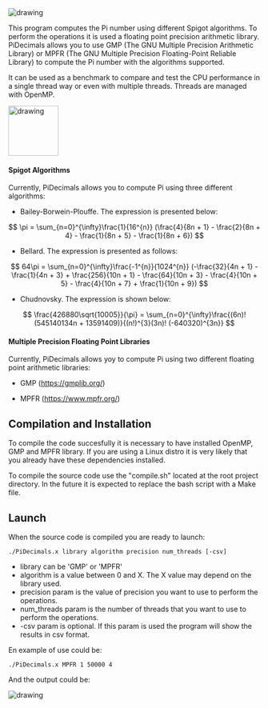 <img src="https://user-images.githubusercontent.com/60443339/195345025-2f54a691-7918-4a3a-89de-2d488625f4b1.png" alt="drawing"/>

This program computes the Pi number using different Spigot algorithms. 
To perform the operations it is used a floating point precision arithmetic library. PiDecimals allows you to use GMP (The GNU Multiple Precision Arithmetic Library) or MPFR (The GNU Multiple Precision Floating-Point Reliable Library) to compute the Pi number with the algorithms supported.

It can be used as a benchmark to compare and test the CPU performance in a single thread way or even with multiple threads. Threads are managed with OpenMP.

<img src="https://user-images.githubusercontent.com/60443339/195342306-1eb14b7d-ce25-41a8-87b5-545011edf172.png" alt="drawing" height="100"/>

#### Spigot Algorithms

Currently, PiDecimals allows you to compute Pi using three different algorithms:

* Bailey-Borwein-Plouffe. The expression is presented below:

$$ \pi = \sum_{n=0}^{\infty}\frac{1}{16^{n}} (\frac{4}{8n + 1} - \frac{2}{8n + 4} - \frac{1}{8n + 5} - \frac{1}{8n + 6}) $$

* Bellard. The expression is presented as follows:

$$ 64\pi = \sum_{n=0}^{\infty}\frac{-1^{n}}{1024^{n}} (-\frac{32}{4n + 1} - \frac{1}{4n + 3} + \frac{256}{10n + 1} - \frac{64}{10n + 3} - \frac{4}{10n + 5} - \frac{4}{10n + 7} + \frac{1}{10n + 9}) $$

* Chudnovsky. The expression is shown below:

$$ \frac{426880\sqrt{10005}}{\pi} = \sum_{n=0}^{\infty}\frac{(6n)! (545140134n + 13591409)}{(n!)^{3}(3n)! (-640320)^{3n}} $$

#### Multiple Precision Floating Point Libraries

Currently, PiDecimals allows yoy to compute Pi using two different floating point arithmetic libraries: 

* GMP (https://gmplib.org/)

* MPFR (https://www.mpfr.org/)

## Compilation and Installation

To compile the code succesfully it is necessary to have installed OpenMP, GMP and MPFR library. 
If you are using a Linux distro it is very likely that you already have these dependencies installed.

To compile the source code use the "compile.sh" located at the root project directory. 
In the future it is expected to replace the bash script with a Make file.   

## Launch

When the source code is compiled you are ready to launch: 

```console
./PiDecimals.x library algorithm precision num_threads [-csv]
```

* library can be 'GMP' or 'MPFR'
* algorithm is a value between 0 and X. The X value may depend on the library used.
* precision param is the value of precision you want to use to perform the operations. 
* num_threads param is the number of threads that you want to use to perform the operations.
* -csv param is optional. If this param is used the program will show the results in csv format.

En example of use could be:
```console
./PiDecimals.x MPFR 1 50000 4 
```
And the output could be:

<img src="https://user-images.githubusercontent.com/60443339/195339706-35d6c8d7-a0e1-4732-87dd-57f886090160.png" alt="drawing" />



